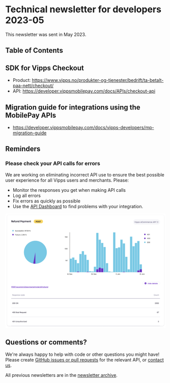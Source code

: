 <!-- START_METADATA
---
title: Technical newsletter for developers 2023-05
sidebar_label: 2023-05
sidebar_position: 265
pagination_next: null
pagination_prev: null
---
END_METADATA -->

# Technical newsletter for developers 2023-05

This newsletter was sent in May 2023.

<!-- START_COMMENT -->

## Table of Contents


<!-- END_COMMENT -->

## SDK for Vipps Checkout

- Product: https://www.vipps.no/produkter-og-tjenester/bedrift/ta-betalt-paa-nett/checkout/
- API: https://developer.vippsmobilepay.com/docs/APIs/checkout-api

## Migration guide for integrations using the MobilePay APIs

- https://developer.vippsmobilepay.com/docs/vipps-developers/mp-migration-guide

## Reminders

### Please check your API calls for errors

We are working on eliminating incorrect API use to ensure the best possible user
experience for all Vipps users and merchants. Please:

* Monitor the responses you get when making API calls
* Log all errors
* Fix errors as quickly as possible
* Use the
  [API Dashboard](../developer-resources/api-dashboard.md)
  to find problems with your integration.

![API Dashboard example](images/2021-02-api-dashboard-example.png)

## Questions or comments?

We're always happy to help with code or other questions you might have!
Please create [GitHub issues or pull requests](https://developer.vippsmobilepay.com/docs/github)
for the relevant API,
or [contact us](https://developer.vippsmobilepay.com/docs/vipps-developers/contact).

All previous newsletters are in the
[newsletter archive](https://developer.vippsmobilepay.com/docs/vipps-developers/newsletters).
